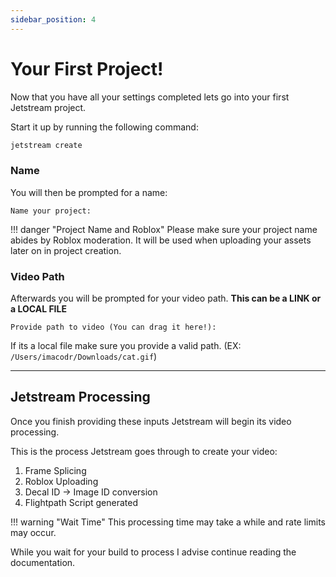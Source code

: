 ```yaml
---
sidebar_position: 4
---
```


# Your First Project!

Now that you have all your settings completed lets go into your first Jetstream project.

Start it up by running the following command:

```sh
jetstream create
```

### Name

You will then be prompted for a name:

```
Name your project:
```
!!! danger "Project Name and Roblox"
    Please make sure your project name abides by Roblox moderation. 
    It will be used when uploading your assets later on in project creation.
    
### Video Path

Afterwards you will be prompted for your video path. **This can be a LINK or a LOCAL FILE**

```
Provide path to video (You can drag it here!):
```

If its a local file make sure you provide a valid path. (EX: `/Users/imacodr/Downloads/cat.gif`)

---
## Jetstream Processing

Once you finish providing these inputs Jetstream will begin its video processing.

This is the process Jetstream goes through to create your video:


1. Frame Splicing
2. Roblox Uploading
3. Decal ID -> Image ID conversion
4. Flightpath Script generated

!!! warning "Wait Time"
    This processing time may take a while and rate limits may occur.

While you wait for your build to process I advise continue reading the documentation.
